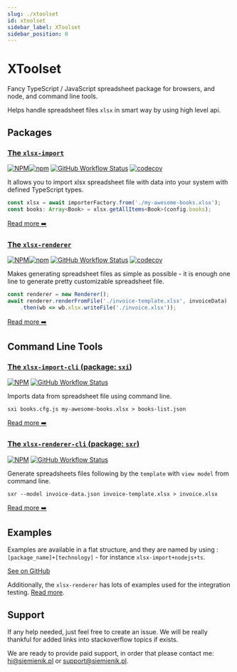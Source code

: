 ```yaml
---
slug: ./xtoolset
id: xtoolset
sidebar_label: XToolset
sidebar_position: 0
---
```


# XToolset

Fancy TypeScript / JavaScript spreadsheet package for browsers, and node, and command line tools.

Helps handle spreadsheet files `xlsx` in smart way by using high level api.

## Packages

### [The `xlsx-import`](./xlsx-import-readme.md)

[![NPM](https://img.shields.io/npm/l/xlsx-import)![npm](https://img.shields.io/npm/v/xlsx-import)](https://www.npmjs.com/package/xlsx-import) [![GitHub Workflow Status](https://img.shields.io/github/workflow/status/siemienik/xtoolset/xlsx-import)](https://github.com/Siemienik/xtoolset/actions) [![codecov](https://codecov.io/gh/Siemienik/xtoolset/branch/master/graph/badge.svg?flag=xlsx-import)](https://codecov.io/gh/Siemienik/xtoolset/tree/master/packages/xlsx-import)

It allows you to import xlsx spreadsheet file with data into your system with defined TypeScript types.

```ts
const xlsx = await importerFactory.from('./my-awesome-books.xlsx');
const books: Array<Book> = xlsx.getAllItems<Book>(config.books);
```

[Read more :arrow_right:](./xlsx-import-readme.md)

### [The `xlsx-renderer`](./xlsx-renderer-readme.md)

[![NPM](https://img.shields.io/npm/l/xlsx-renderer)![npm](https://img.shields.io/npm/v/xlsx-renderer)](https://www.npmjs.com/package/xlsx-renderer) [![GitHub Workflow Status](https://img.shields.io/github/workflow/status/siemienik/xtoolset/xlsx-renderer)](https://github.com/Siemienik/xtoolset/actions) [![codecov](https://codecov.io/gh/Siemienik/xtoolset/branch/master/graph/badge.svg?flag=xlsx-renderer)](https://codecov.io/gh/Siemienik/xtoolset/tree/master/packages/xlsx-renderer)

Makes generating spreadsheet files as simple as possible - it is enough one line to generate pretty customizable spreadsheet file.

```ts
const renderer = new Renderer();
await renderer.renderFromFile('./invoice-template.xlsx', invoiceData)
    .then(wb => wb.xlsx.writeFile('./invoice.xlsx'));
```

[Read more :arrow_right:](./xlsx-renderer-readme.md)

## Command Line Tools

### [The `xlsx-import-cli` (package: `sxi`)](./xlsx-import-cli-readme.md)

[![NPM](https://img.shields.io/npm/l/sxi)](https://www.npmjs.com/package/sxr) [![GitHub Workflow Status](https://img.shields.io/github/workflow/status/siemienik/xtoolset/xlsx-import-cli)](https://github.com/Siemienik/xtoolset/actions)

Imports data from spreadsheet file using command line.

```shell script
sxi books.cfg.js my-awesome-books.xlsx > books-list.json
```

[Read more :arrow_right:](./xlsx-import-cli-readme.md)

### [The `xlsx-renderer-cli` (package: `sxr`)](./xlsx-renderer-cli-readme.md)

[![NPM](https://img.shields.io/npm/l/sxr)](https://www.npmjs.com/package/sxr) [![GitHub Workflow Status](https://img.shields.io/github/workflow/status/siemienik/xtoolset/xlsx-renderer-cli)](https://github.com/Siemienik/xtoolset/actions)

Generate spreadsheets files following by the `template` with `view model` from command line.

```shell script
sxr --model invoice-data.json invoice-template.xlsx > invoice.xlsx
```

[Read more :arrow_right:](./xlsx-renderer-cli-readme.md)

## Examples

Examples are available in a flat structure, and they are named by using : `[package_name]+[technology]` - for instance `xlsx-import+nodejs+ts`.

[See on GitHub](https://github.com/Siemienik/XToolSet/tree/master/samples)


Additionally, the `xlsx-renderer` has lots of examples used for the integration testing.
[Read more](https://github.com/Siemienik/XToolSet/tree/master/packages/xlsx-renderer#examples).

## Support

If any help needed, just feel free to create an issue. We will be really thankful for added links into stackoverflow topics if exists.

We are ready to provide paid support, in order that please contact me: [hi@siemienik.pl](mailto://hi@siemienik.pl) or [support@siemienik.pl](mailto://support@siemienik.pl).
